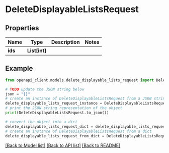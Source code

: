# DeleteDisplayableListsRequest


## Properties

Name | Type | Description | Notes
------------ | ------------- | ------------- | -------------
**ids** | **List[int]** |  | 

## Example

```python
from openapi_client.models.delete_displayable_lists_request import DeleteDisplayableListsRequest

# TODO update the JSON string below
json = "{}"
# create an instance of DeleteDisplayableListsRequest from a JSON string
delete_displayable_lists_request_instance = DeleteDisplayableListsRequest.from_json(json)
# print the JSON string representation of the object
print(DeleteDisplayableListsRequest.to_json())

# convert the object into a dict
delete_displayable_lists_request_dict = delete_displayable_lists_request_instance.to_dict()
# create an instance of DeleteDisplayableListsRequest from a dict
delete_displayable_lists_request_from_dict = DeleteDisplayableListsRequest.from_dict(delete_displayable_lists_request_dict)
```
[[Back to Model list]](../README.md#documentation-for-models) [[Back to API list]](../README.md#documentation-for-api-endpoints) [[Back to README]](../README.md)


